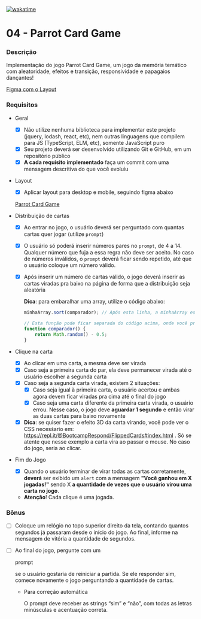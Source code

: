 [![wakatime](https://wakatime.com/badge/user/04459a42-f0a6-4019-ad90-9558a7c04b39/project/6f5948ae-32e1-41b1-b70d-4c187c479e4c.svg)](https://wakatime.com/badge/user/04459a42-f0a6-4019-ad90-9558a7c04b39/project/6f5948ae-32e1-41b1-b70d-4c187c479e4c)

# 04 - Parrot Card Game

### Descrição

Implementação do jogo Parrot Card Game, um jogo da memória temático com aleatoridade, efeitos e transição, responsividade e papagaios dançantes!

[Figma com o Layout](https://www.figma.com/file/EBizkrjH73Ku9fmib49Hlm/Parrot-Card-Game?node-id=0%3A1)

### Requisitos

- Geral

  - [x] Não utilize nenhuma biblioteca para implementar este projeto (jquery, lodash, react, etc), nem outras linguagens que compilem para JS (TypeScript, ELM, etc), somente JavaScript puro
  - [x] Seu projeto deverá ser desenvolvido utilizando Git e GitHub, em um repositório público
  - [x] **A cada requisito implementado** faça um commit com uma mensagem descritiva do que você evoluiu

- Layout

  - [x] Aplicar layout para desktop e mobile, seguindo figma abaixo

  [Parrot Card Game](https://www.figma.com/file/EBizkrjH73Ku9fmib49Hlm/Parrot-Card-Game?node-id=0%3A1)

- Distribuição de cartas

  - [x] Ao entrar no jogo, o usuário deverá ser perguntado com quantas cartas quer jogar (utilize `prompt`)

  - [x] O usuário só poderá inserir números pares no `prompt`, de 4 a 14. Qualquer número que fuja a essa regra não deve ser aceito. No caso de números inválidos, o `prompt` deverá ficar sendo repetido, até que o usuário coloque um número válido.

  - [x] Após inserir um número de cartas válido, o jogo deverá inserir as cartas viradas pra baixo na página de forma que a distribuição seja aleatória

    **Dica**: para embaralhar uma array, utilize o código abaixo:

    ```jsx
    minhaArray.sort(comparador); // Após esta linha, a minhaArray estará embaralhada
    
    // Esta função pode ficar separada do código acima, onde você preferir
    function comparador() { 
    	return Math.random() - 0.5; 
    }
    ```

- Clique na carta

  - [x] Ao clicar em uma carta, a mesma deve ser virada
  - [x] Caso seja a primeira carta do par, ela deve permanecer virada até o usuário escolher a segunda carta
  - [x] Caso seja a segunda carta virada, existem 2 situações:
    - [x] Caso seja igual à primeira carta, o usuário acertou e ambas agora devem ficar viradas pra cima até o final do jogo
    - [x] Caso seja uma carta diferente da primeira carta virada, o usuário errou. Nesse caso, o jogo deve **aguardar 1 segundo** e então virar as duas cartas para baixo novamente
  - [x] **Dica**: se quiser fazer o efeito 3D da carta virando, você pode ver o CSS necesśario em: https://repl.it/@BootcampRespond/FlippedCards#index.html . Só se atente que nesse exemplo a carta vira ao passar o mouse. No caso do jogo, seria ao clicar.

- Fim do Jogo

  - [x] Quando o usuário terminar de virar todas as cartas corretamente, **deverá** ser exibido um `alert` com a mensagem **"Você ganhou em X jogadas!"** sendo X **a quantidade de vezes que o usuário virou uma carta no jogo**.
  - **Atenção**! Cada clique é uma jogada.

### Bônus

- [ ] Coloque um relógio no topo superior direito da tela, contando quantos segundos já passaram desde o início do jogo. Ao final, informe na mensagem de vitória a quantidade de segundos.

- [ ] Ao final do jogo, pergunte com um 

  prompt

   se o usuário gostaria de reiniciar a partida. Se ele responder sim, comece novamente o jogo perguntando a quantidade de cartas.

  - Para correção automática

    O prompt deve receber as strings “sim” e “não”, com todas as letras minúsculas e acentuação correta.
